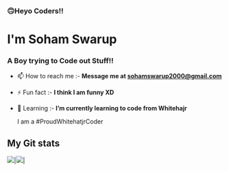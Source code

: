 ###  🙃Heyo Coders!!

<h1 > I'm Soham Swarup</h1>
<h3>A Boy trying to Code out Stuff!!</h3>

- 📫 How to reach me :- **Message me at sohamswarup2000@gmail.com**
- ⚡ Fun fact :- **I think I am funny XD**
- 🌱 Learning :- **I’m currently learning to code from Whitehajr**

   I am a #ProudWhitehatjrCoder
  
## My Git stats
<img src="https://github-readme-stats.vercel.app/api?username=SOham2008&&show_icons=true&count_private=true&theme=radical"/>|<img src="https://github-readme-streak-stats.herokuapp.com/?user=Soham2008&theme=radical"/>|
